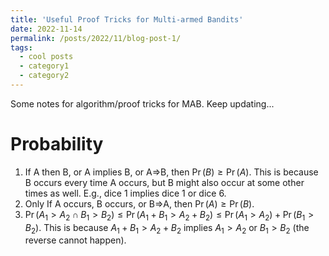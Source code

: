 ```yaml
---
title: 'Useful Proof Tricks for Multi-armed Bandits'
date: 2022-11-14
permalink: /posts/2022/11/blog-post-1/
tags:
  - cool posts
  - category1
  - category2
---
```


Some notes for algorithm/proof tricks for MAB. Keep updating...

Probability
===

1. If A then B, or A implies B, or A⇒B, then $\Pr(B) \ge \Pr(A)$. This is because B occurs every time A occurs, but B might also occur at some other times as well. E.g., dice 1 implies dice 1 or dice 6.
2. Only If A occurs, B occurs, or B⇒A, then $\Pr(A)\ge \Pr(B).$ 
3. $\Pr(A_1>A_2 \cap B_1>B_2)\le \Pr(A_1+B_1>A_2+B_2)\le\Pr(A_1>A_2) + \Pr(B_1>B_2)$. This is because $A_1+B_1>A_2+B_2$ implies $A_1>A_2$ or $B_1>B_2$ (the reverse cannot happen).
